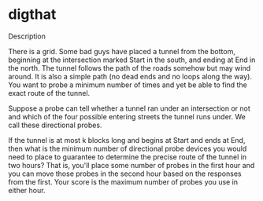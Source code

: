 # digthat

Description

There is a grid. Some bad guys have placed a tunnel from the bottom, beginning at the intersection marked Start in the south, and ending at End in the north. The tunnel follows the path of the roads somehow but may wind around. It is also a simple path (no dead ends and no loops along the way). You want to probe a minimum number of times and yet be able to find the exact route of the tunnel.

Suppose a probe can tell whether a tunnel ran under an intersection or not and which of the four possible entering streets the tunnel runs under. We call these directional probes.

If the tunnel is at most k blocks long and begins at Start and ends at End, then what is the minimum number of directional probe devices you would need to place to guarantee to determine the precise route of the tunnel in two hours? That is, you'll place some number of probes in the first hour and you can move those probes in the second hour based on the responses from the first. Your score is the maximum number of probes you use in either hour.
